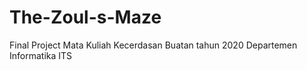 # The-Zoul-s-Maze
Final Project Mata Kuliah Kecerdasan Buatan tahun 2020 Departemen Informatika ITS
